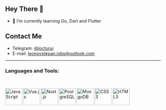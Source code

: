 ### <h2 align="left">Hey There 👋 </h1>
<!-- ![Intro Gif](src/introGif.gif) -->
<!-- ### <img src="header.png"> -->
- 🌱 I’m currently learning Go, Dart and Flutter

## Contact Me

- Telegram: [@locturui](https://t.me/locturui/)
- E-mail: [leonovstepan.jobs@outlook.com](mailto:leonovstepan.jobs@outlook.com)
  
---
### Languages and Tools:
<br/>

[<img align="left" alt="JavaScript" width="55px" src="https://img.icons8.com/external-tal-revivo-green-tal-revivo/72/000000/external-javascript-is-a-high-level-interpreted-programming-language-logo-green-tal-revivo.png" />][js]
[<img align="left" alt="Vue.js"  width="55px" img src="https://img.icons8.com/external-tal-revivo-green-tal-revivo/72/000000/external-vuejs-an-open-source-javascript-framework-for-building-user-interfaces-and-single-page-applications-logo-green-tal-revivo.png"/>][vue]
[<img align="left" alt="Nuxt.js"  width="55px" src="https://img.icons8.com/external-tal-revivo-green-tal-revivo/72/000000/external-nuxt-js-a-free-and-open-source-web-application-framework-logo-green-tal-revivo.png"/>][nuxt]
[<img align="left" alt="PostgreSQL" width="55px" src="https://img.icons8.com/external-tal-revivo-green-tal-revivo/72/000000/external-postgre-sql-a-free-and-open-source-relational-database-management-system-logo-green-tal-revivo.png"/>][postgres]
[<img align="left" alt="MongoDB" width="55px" src="https://img.icons8.com/external-tal-revivo-green-tal-revivo/72/000000/external-mongodb-a-cross-platform-document-oriented-database-program-logo-green-tal-revivo.png"/>][mongo]
[<img align="left" alt="CSS3" width="55px" src="https://img.icons8.com/external-tal-revivo-green-tal-revivo/72/000000/external-css-wizardry-deliver-faster-and-more-reliable-experiences-to-their-customers-logo-green-tal-revivo.png" />][css]
[<img align="left" alt="HTML5" width="55px" src="https://img.icons8.com/external-tal-revivo-green-tal-revivo/72/000000/external-html-5-is-a-software-solution-stack-that-defines-the-properties-and-behaviors-of-web-page-logo-green-tal-revivo.png" />][html]

<br />
<br />

[js]: https://www.javascript.com
[vue]: https://vuejs.org
[nuxt]: https://nuxtjs.org
[postgres]: https://www.postgresql.org
[css]: https://www.w3schools.com/css
[html]: https://developer.mozilla.org/en-US/docs/Glossary/HTML5
[mongo]: https://www.mongodb.com



